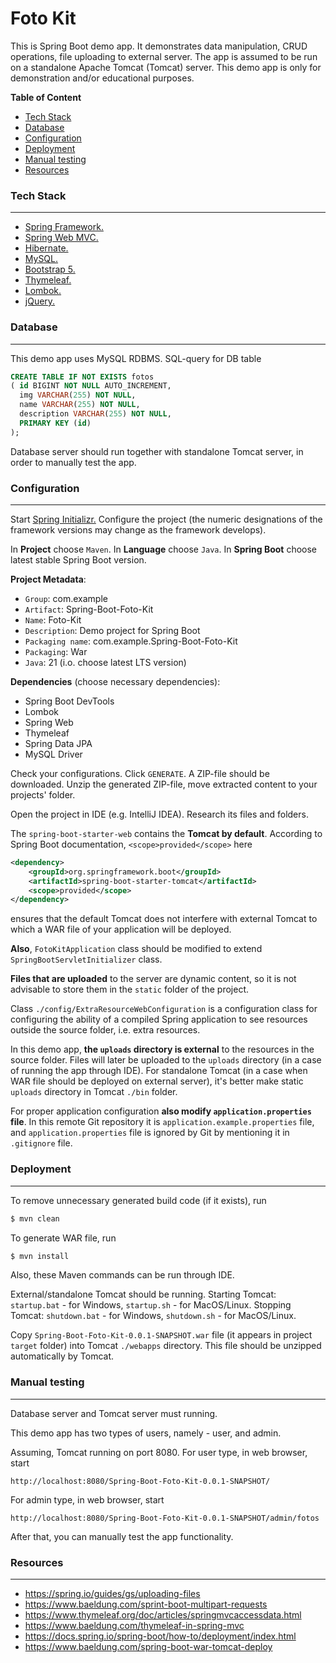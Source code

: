 
# Foto Kit

This is Spring Boot demo app. It demonstrates data manipulation, CRUD operations, 
file uploading to external server. The app is assumed to be run on a standalone 
Apache Tomcat (Tomcat) server. This demo app is only for demonstration
and/or educational purposes.

**Table of Content**

* [Tech Stack](#tech-stack)
* [Database](#database)
* [Configuration](#configuration)
* [Deployment](#deployment)
* [Manual testing](#manual-testing)
* [Resources](#manual-testing)

### Tech Stack
<hr>

* [Spring Framework.](https://spring.io/)
* [Spring Web MVC.](https://docs.spring.io/spring-framework/reference/web/webmvc.html)
* [Hibernate.](https://hibernate.org/)
* [MySQL.](https://www.mysql.com/)
* [Bootstrap 5.](https://getbootstrap.com/)
* [Thymeleaf.](https://www.thymeleaf.org/)
* [Lombok.](https://projectlombok.org/)
* [jQuery.](https://jquery.com/)


### Database
<hr>

This demo app uses MySQL RDBMS. SQL-query for DB table

```sql
CREATE TABLE IF NOT EXISTS fotos
( id BIGINT NOT NULL AUTO_INCREMENT,
  img VARCHAR(255) NOT NULL,
  name VARCHAR(255) NOT NULL,
  description VARCHAR(255) NOT NULL,
  PRIMARY KEY (id)
);
```
Database server should run together with standalone Tomcat server, 
in order to manually test the app.


### Configuration
<hr>

Start [Spring Initializr.](https://start.spring.io/) 
Configure the project (the numeric designations of the framework versions may
change as the framework develops).

In **Project** choose `Maven`. In **Language** choose `Java`. 
In **Spring Boot** choose latest stable Spring Boot version.

**Project Metadata**:
- `Group`: com.example
- `Artifact`: Spring-Boot-Foto-Kit
- `Name`: Foto-Kit
- `Description`: Demo project for Spring Boot
- `Packaging name`: com.example.Spring-Boot-Foto-Kit
- `Packaging`: War
- `Java`: 21 (i.o. choose latest LTS version)

**Dependencies** (choose necessary dependencies):
- Spring Boot DevTools
- Lombok
- Spring Web
- Thymeleaf
- Spring Data JPA
- MySQL Driver

Check your configurations. Click `GENERATE`. A ZIP-file should be downloaded. 
Unzip the generated ZIP-file, move extracted content to your projects' folder.

Open the project in IDE (e.g. IntelliJ IDEA). Research its files and folders.

The `spring-boot-starter-web` contains the **Tomcat by default**. 
According to Spring Boot documentation, `<scope>provided</scope>` here

```xml
<dependency>
    <groupId>org.springframework.boot</groupId>
    <artifactId>spring-boot-starter-tomcat</artifactId>
    <scope>provided</scope>
</dependency>
```
ensures that the default Tomcat does not interfere with external Tomcat 
to which a WAR file of your application will be deployed.

**Also**, `FotoKitApplication` class should be modified to extend 
`SpringBootServletInitializer` class.

**Files that are uploaded** to the server are dynamic content, 
so it is not advisable to store them in the `static` folder of the project.

Class `./config/ExtraResourceWebConfiguration` is a configuration class 
for configuring the ability of a compiled Spring application
to see resources outside the source folder, i.e. extra resources.

In this demo app, **the `uploads` directory is external** to the resources 
in the source folder. Files will later be uploaded to the `uploads` 
directory (in a case of running the app through IDE). 
For standalone Tomcat (in a case when WAR file should be deployed on 
external server), it's better make static `uploads` directory 
in Tomcat `./bin` folder.

For proper application configuration **also modify `application.properties` 
file**. In this remote Git repository it is `application.example.properties` file, 
and `application.properties` file is ignored by Git by mentioning it in 
`.gitignore` file.


### Deployment
<hr>

To remove unnecessary generated build code (if it exists), run

```bash
$ mvn clean
```

To generate WAR file, run

```bash
$ mvn install
```

Also, these Maven commands can be run through IDE.

External/standalone Tomcat should be running.
Starting Tomcat: `startup.bat` - for Windows, `startup.sh` - for MacOS/Linux.
Stopping Tomcat: `shutdown.bat` - for Windows, `shutdown.sh` - for MacOS/Linux.

Copy `Spring-Boot-Foto-Kit-0.0.1-SNAPSHOT.war` file (it appears 
in project `target` folder) into Tomcat `./webapps` directory. 
This file should be unzipped automatically by Tomcat.


### Manual testing
<hr>

Database server and Tomcat server must running.

This demo app has two types of users, namely - user, and admin.

Assuming, Tomcat running on port 8080. For user type, in web browser, start 
```text
http://localhost:8080/Spring-Boot-Foto-Kit-0.0.1-SNAPSHOT/
```
For admin type, in web browser, start
```text
http://localhost:8080/Spring-Boot-Foto-Kit-0.0.1-SNAPSHOT/admin/fotos
```
After that, you can manually test the app functionality.


### Resources
<hr>

* https://spring.io/guides/gs/uploading-files
* https://www.baeldung.com/sprint-boot-multipart-requests
* https://www.thymeleaf.org/doc/articles/springmvcaccessdata.html
* https://www.baeldung.com/thymeleaf-in-spring-mvc
* https://docs.spring.io/spring-boot/how-to/deployment/index.html
* https://www.baeldung.com/spring-boot-war-tomcat-deploy

